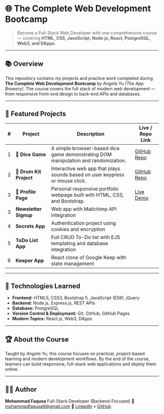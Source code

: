 # 🌐 The Complete Web Development Bootcamp

> Become a Full-Stack Web Developer with one comprehensive course — covering **HTML, CSS, JavaScript, Node.js, React, PostgreSQL, Web3, and DApps**.

---

## 📚 Overview

This repository contains my projects and practice work completed during **The Complete Web Development Bootcamp** by *Angela Yu (The App Brewery)*.
The course covers the full stack of modern web development — from responsive front-end design to back-end APIs and databases.

---

## 🧩 Featured Projects

| # | Project                 | Description                                                                        | Live / Repo Link                                               |
| - | ----------------------- | ---------------------------------------------------------------------------------- | -------------------------------------------------------------- |
| 1 | 🎲 **Dice Game**        | A simple browser-based dice game demonstrating DOM manipulation and randomization. | [GitHub Repo](https://github.com/mohammad0faqusa/DiceGame)     |
| 2 | 🥁 **Drum Kit Project** | Interactive web app that plays sounds based on user keypress or mouse click.       | [GitHub Repo](https://github.com/mohammad0faqusa/Drum-Project) |
| 3 | 👤 **Profile Page**     | Personal responsive portfolio webpage built with HTML, CSS, and Bootstrap.         | [Live Demo](https://mohammad0faqusa.github.io/Profile-Page/)   |
| 3 | **Newsletter Signup** | Web app with Mailchimp API integration                            | |
| 4 | **Secrets App**       | Authentication project using cookies and encryption               |    |
| 5 | **ToDo List App**     | Full CRUD To-Do list with EJS templating and database integration |  |
| 6 | **Keeper App**        | React clone of Google Keep with state management                  |   |

---

## 🧠 Technologies Learned

* **Frontend:** HTML5, CSS3, Bootstrap 5, JavaScript (ES6), jQuery
* **Backend:** Node.js, Express.js, REST APIs
* **Database:** PostgreSQL
* **Version Control & Deployment:** Git, GitHub, GitHub Pages
* **Modern Topics:** React.js, Web3, DApps

---

## 🏆 About the Course

Taught by *Angela Yu*, this course focuses on practical, project-based learning and modern development workflows.
By the end of the course, learners can build responsive, full-stack web applications and deploy them online.

---

## 👨‍💻 Author

**Mohammad Faqusa**
Full-Stack Developer (Backend-Focused)
📧 [mohammadfaqusa9@gmail.com](mailto:mohammadfaqusa9@gmail.com)
🔗 [LinkedIn](https://www.linkedin.com/in/mohammad-faqusa/) • [GitHub](https://github.com/mohammad-faqusa)

